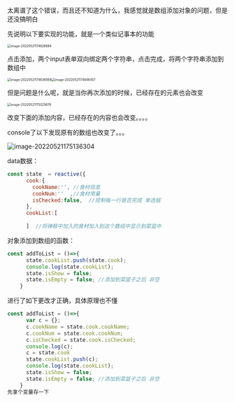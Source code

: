 太离谱了这个错误，而且还不知道为什么，我感觉就是数组添加对象的问题，但是还没搞明白



先说明以下要实现的功能，就是一个类似记事本的功能

<img src="C:\Users\FatDove\AppData\Roaming\Typora\typora-user-images\image-20220521174626684.png" alt="image-20220521174626684" style="zoom:50%;" />

点击添加，两个input表单双向绑定两个字符串，点击完成，将两个字符串添加到数组中

<img src="C:\Users\FatDove\AppData\Roaming\Typora\typora-user-images\image-20220521174638568.png" alt="image-20220521174638568" style="zoom:50%;" /><img src="C:\Users\FatDove\AppData\Roaming\Typora\typora-user-images\image-20220521174846457.png" alt="image-20220521174846457" style="zoom:50%;" />



但是问题是什么呢，就是当你再次添加的时候，已经存在的元素也会改变

<img src="C:\Users\FatDove\AppData\Roaming\Typora\typora-user-images\image-20220521175025676.png" alt="image-20220521175025676" style="zoom:50%;" />

改变下面的添加内容，已经存在的内容也会改变。。。。

console了以下发现原有的数组也改变了。。。

![image-20220521175136304](C:\Users\FatDove\AppData\Roaming\Typora\typora-user-images\image-20220521175136304.png)



data数据：

```js
const state  = reactive({
      cook:{
        cookName:'', //食材信息
        cookNum:''  ,//食材用量
        isChecked:false,  //控制每一行是否完成 单选框
      },
      cookList:[
        
      ]  //将弹框中加入的食材加入到这个数组中显示到菜篮中
```

对象添加到数组的函数：

```js
const addToList = ()=>{
      state.cookList.push(state.cook);
      console.log(state.cookList);
      state.isShow = false;
      state.isEmpty = false; //添加到菜篮子之后 非空
    }
```





进行了如下更改才正确，具体原理也不懂

```js
const addToList = ()=>{
      var c = {};
      c.cookName = state.cook.cookName;
      c.cookNum = state.cook.cookNum;
      c.isChecked = state.cook.isChecked;
      console.log(c);
      c = state.cook
      state.cookList.push(c);
      console.log(state.cookList);
      state.isShow = false;
      state.isEmpty = false; //添加到菜篮子之后 非空
    }
先拿个变量存一下
```

